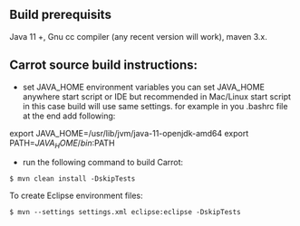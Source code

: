 ## Build prerequisits
Java 11 +, Gnu cc compiler (any recent version will work), maven 3.x.
## Carrot source build instructions:

- set JAVA_HOME environment variables 
you can set JAVA_HOME anywhere start script or IDE but recommended in Mac/Linux start script 
in this case build will use same settings.
for example in you .bashrc file at the end add following:

export JAVA_HOME=/usr/lib/jvm/java-11-openjdk-amd64
export PATH=$JAVA_HOME/bin:$PATH

- run the following command to build Carrot: 
```
$ mvn clean install -DskipTests
```
To create Eclipse environment files:

```
$ mvn --settings settings.xml eclipse:eclipse -DskipTests
```

